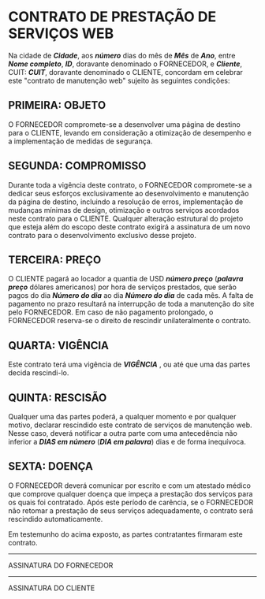 # CONTRATO DE PRESTAÇÃO DE SERVIÇOS WEB

Na cidade de **_Cidade_**, aos **_número_** dias do mês de **_Mês_** de **_Ano_**, entre **_Nome completo_**, **_ID_**, doravante denominado o FORNECEDOR, e **_Cliente_**, CUIT: **_CUIT_**, doravante denominado o CLIENTE, concordam em celebrar este "contrato de manutenção web" sujeito às seguintes condições:

## PRIMEIRA: OBJETO
O FORNECEDOR compromete-se a desenvolver uma página de destino para o CLIENTE, levando em consideração a otimização de desempenho e a implementação de medidas de segurança.

## SEGUNDA: COMPROMISSO
Durante toda a vigência deste contrato, o FORNECEDOR compromete-se a dedicar seus esforços exclusivamente ao desenvolvimento e manutenção da página de destino, incluindo a resolução de erros, implementação de mudanças mínimas de design, otimização e outros serviços acordados neste contrato para o CLIENTE. Qualquer alteração estrutural do projeto que esteja além do escopo deste contrato exigirá a assinatura de um novo contrato para o desenvolvimento exclusivo desse projeto.

## TERCEIRA: PREÇO
O CLIENTE pagará ao locador a quantia de USD **_número preço_** (**_palavra preço_** dólares americanos) por hora de serviços prestados, que serão pagos do dia **_Número do dia_** ao dia **_Número do dia_** de cada mês. A falta de pagamento no prazo resultará na interrupção de toda a manutenção do site pelo FORNECEDOR. Em caso de não pagamento prolongado, o FORNECEDOR reserva-se o direito de rescindir unilateralmente o contrato.

## QUARTA: VIGÊNCIA
Este contrato terá uma vigência de **_VIGÊNCIA_** <!-- Ex: 30 dias, 8 meses, indefinida -->, ou até que uma das partes decida rescindi-lo.

## QUINTA: RESCISÃO
Qualquer uma das partes poderá, a qualquer momento e por qualquer motivo, declarar rescindido este contrato de serviços de manutenção web. Nesse caso, deverá notificar a outra parte com uma antecedência não inferior a **_DIAS em número_** (**_DIA em palavra_**) <!-- 15 (quinze) --> dias e de forma inequívoca.

## SEXTA: DOENÇA
O FORNECEDOR deverá comunicar por escrito e com um atestado médico que comprove qualquer doença que impeça a prestação dos serviços para os quais foi contratado. Após este período de carência, se o FORNECEDOR não retomar a prestação de seus serviços adequadamente, o contrato será rescindido automaticamente.

Em testemunho do acima exposto, as partes contratantes firmaram este contrato.

---

ASSINATURA DO FORNECEDOR

---

ASSINATURA DO CLIENTE
